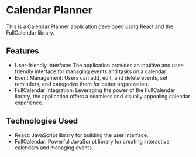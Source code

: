 # Calendar Planner

This is a Calendar Planner application developed using React and the FullCalendar library.

## Features

- User-friendly Interface: The application provides an intuitive and user-friendly interface for managing events and tasks on a calendar.
- Event Management: Users can add, edit, and delete events, set reminders, and categorize them for better organization.
- FullCalendar Integration: Leveraging the power of the FullCalendar library, the application offers a seamless and visually appealing calendar experience.

## Technologies Used

- React: JavaScript library for building the user interface.
- FullCalendar: Powerful JavaScript library for creating interactive calendars and managing events.
